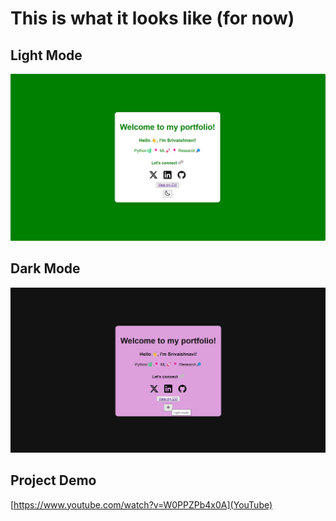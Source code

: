 # This is what it looks like (for now) 

## Light Mode
![Preview](preview_light.png)

## Dark Mode
![Preview](preview_dark.png)

## Project Demo
[https://www.youtube.com/watch?v=W0PPZPb4x0A](YouTube)
